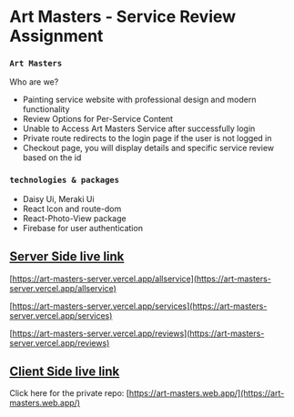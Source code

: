 # Art Masters - Service Review Assignment

### `Art Masters`

Who are we?
* Painting service website with professional design and modern functionality
* Review Options for Per-Service Content
* Unable to Access Art Masters Service after successfully login
* Private route redirects to the login page if the user is not logged in
* Checkout page, you will display details and specific service review based on the id

### `technologies & packages`

* Daisy Ui, Meraki Ui 
* React Icon and route-dom
* React-Photo-View package
* Firebase for user authentication

## [Server Side live link](https://art-masters-server.vercel.app)
[https://art-masters-server.vercel.app/allservice](https://art-masters-server.vercel.app/allservice)

[https://art-masters-server.vercel.app/services](https://art-masters-server.vercel.app/services)

[https://art-masters-server.vercel.app/reviews](https://art-masters-server.vercel.app/reviews)

## [Client Side live link](https://art-masters.web.app/)
Click here for the private repo: [https://art-masters.web.app/](https://art-masters.web.app/)
